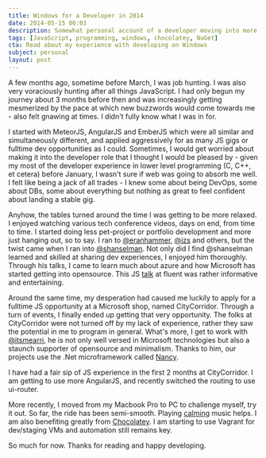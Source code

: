 ```yaml
---
title: Windows for a Developer in 2014
date: 2014-05-15 06:03
description: Somewhat personal account of a developer moving into more and more windows
tags: [JavaScript, programming, windows, chocolatey, NuGet]
cta: Read about my experience with developing on Windows
subject: personal
layout: post
---
```


A few months ago, sometime before March, I was job hunting. I was also very voraciously hunting after all things JavaScript. I had only begun my journey about 3 months before then and was increasingly getting
mesmerized by the pace at which new buzzwords would come towards me - also felt gnawing at times. I didn't fully
know what I was in for.

I started with MeteorJS, AngularJS and EmberJS which were all similar and simultaneously different, and applied aggressively for as many JS gigs or fulltime dev opportunities as I could. Sometimes, I would get worried about making it into the developer role that I thought I would be pleased by - given my most of the developer experience in lower level programming (C, C++, et cetera) before January, I wasn't sure if web was going to absorb me well. I felt like being a jack of all trades - I knew some about being DevOps, some about DBs, some about everything but
nothing as great to feel confident about landing a stable gig.

Anyhow, the tables turned around the time I was getting to be more relaxed. I enjoyed watching various tech conference videos, days on end, from time to time. I started doing less pet-project or portfolio development and more just hanging out, so to say. I ran to [@eranhammer](https://twitter.com/eranhammer), [@izs](https://twitter.com/izs) and others, but the twist came when I ran into [@shanselman](https://twitter.com/shanselman).  Not only did I find @shanselman learned and skilled at sharing dev experiences, I enjoyed him thoroughly. Through his talks, I came to learn much about azure and how Microsoft has started getting into opensource. This JS [talk](https://www.youtube.com/watch?v=UzyoT4DziQ4) at fluent was rather informative and entertaining.

Around the same time, my desperation had caused me luckily to apply for a fulltime JS opportunity at a Microsoft shop, named CityCorridor. Through a turn of events, I finally ended up getting that very opportunity. The folks at CityCorridor were not turned off by my lack of experience, rather they saw the potential
in me to program in general. What's more, I get to work with [@itsmearri](https://twitter.com/itsmearri), he is
not only well versed in Microsoft technologies but also a staunch supporter of opensource and minimalism. Thanks to him, our projects use the .Net microframework called [Nancy](http://nancyfx.org/).

I have had a fair sip of JS experience in the first 2 months at CityCorridor. I am getting to use more AngularJS, and recently switched the routing to use ui-router.

More recently, I moved from my Macbook Pro to PC to challenge myself, try it out. So far, the ride has been semi-smooth. Playing [calming](http://grooveshark.com/#!/s/Mirror/32RCa2?src=5) music helps. I am also benefiting
greatly from [Chocolatey](https://chocolatey.org). I am starting to use Vagrant for dev/staging VMs and automation still remains key.

So much for now. Thanks for reading and happy developing.
